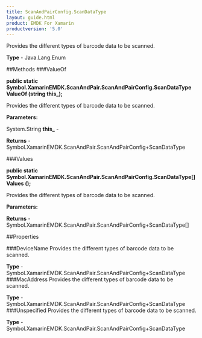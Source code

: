 ```yaml
---
title: ScanAndPairConfig.ScanDataType
layout: guide.html
product: EMDK For Xamarin 
productversion: '5.0' 
---
```

Provides the different types of barcode data to be scanned.

**Type** - Java.Lang.Enum

##Methods
###ValueOf

**public static Symbol.XamarinEMDK.ScanAndPair.ScanAndPairConfig.ScanDataType ValueOf (string this_);**

Provides the different types of barcode data to be scanned.

**Parameters:**

System.String **this_**  - 

**Returns** - Symbol.XamarinEMDK.ScanAndPair.ScanAndPairConfig+ScanDataType

###Values

**public static Symbol.XamarinEMDK.ScanAndPair.ScanAndPairConfig.ScanDataType[] Values ();**

Provides the different types of barcode data to be scanned.

**Parameters:**

**Returns** - Symbol.XamarinEMDK.ScanAndPair.ScanAndPairConfig+ScanDataType[]

##Properties

###DeviceName
Provides the different types of barcode data to be scanned.

**Type** - Symbol.XamarinEMDK.ScanAndPair.ScanAndPairConfig+ScanDataType
###MacAddress
Provides the different types of barcode data to be scanned.

**Type** - Symbol.XamarinEMDK.ScanAndPair.ScanAndPairConfig+ScanDataType
###Unspecified
Provides the different types of barcode data to be scanned.

**Type** - Symbol.XamarinEMDK.ScanAndPair.ScanAndPairConfig+ScanDataType
